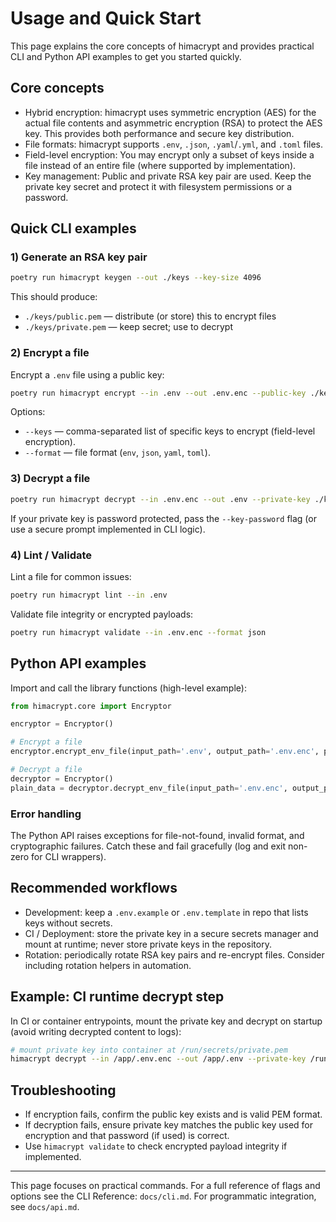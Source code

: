 # Usage and Quick Start

This page explains the core concepts of himacrypt and provides practical CLI and Python API examples to get you started quickly.

## Core concepts

- Hybrid encryption: himacrypt uses symmetric encryption (AES) for the actual file contents and asymmetric encryption (RSA) to protect the AES key. This provides both performance and secure key distribution.
- File formats: himacrypt supports `.env`, `.json`, `.yaml`/`.yml`, and `.toml` files.
- Field-level encryption: You may encrypt only a subset of keys inside a file instead of an entire file (where supported by implementation).
- Key management: Public and private RSA key pair are used. Keep the private key secret and protect it with filesystem permissions or a password.

## Quick CLI examples

### 1) Generate an RSA key pair

```bash
poetry run himacrypt keygen --out ./keys --key-size 4096
```

This should produce:
- `./keys/public.pem` — distribute (or store) this to encrypt files
- `./keys/private.pem` — keep secret; use to decrypt

### 2) Encrypt a file

Encrypt a `.env` file using a public key:

```bash
poetry run himacrypt encrypt --in .env --out .env.enc --public-key ./keys/public.pem
```

Options:
- `--keys` — comma-separated list of specific keys to encrypt (field-level encryption).
- `--format` — file format (`env`, `json`, `yaml`, `toml`).

### 3) Decrypt a file

```bash
poetry run himacrypt decrypt --in .env.enc --out .env --private-key ./keys/private.pem
```

If your private key is password protected, pass the `--key-password` flag (or use a secure prompt implemented in CLI logic).

### 4) Lint / Validate

Lint a file for common issues:

```bash
poetry run himacrypt lint --in .env
```

Validate file integrity or encrypted payloads:

```bash
poetry run himacrypt validate --in .env.enc --format json
```

## Python API examples

Import and call the library functions (high-level example):

```python
from himacrypt.core import Encryptor

encryptor = Encryptor()

# Encrypt a file
encryptor.encrypt_env_file(input_path='.env', output_path='.env.enc', public_key_path='keys/public.pem')

# Decrypt a file
decryptor = Encryptor()
plain_data = decryptor.decrypt_env_file(input_path='.env.enc', output_path='.env', private_key_path='keys/private.pem')
```

### Error handling

The Python API raises exceptions for file-not-found, invalid format, and cryptographic failures. Catch these and fail gracefully (log and exit non-zero for CLI wrappers).

## Recommended workflows

- Development: keep a `.env.example` or `.env.template` in repo that lists keys without secrets.
- CI / Deployment: store the private key in a secure secrets manager and mount at runtime; never store private keys in the repository.
- Rotation: periodically rotate RSA key pairs and re-encrypt files. Consider including rotation helpers in automation.

## Example: CI runtime decrypt step

In CI or container entrypoints, mount the private key and decrypt on startup (avoid writing decrypted content to logs):

```bash
# mount private key into container at /run/secrets/private.pem
himacrypt decrypt --in /app/.env.enc --out /app/.env --private-key /run/secrets/private.pem
```

## Troubleshooting

- If encryption fails, confirm the public key exists and is valid PEM format.
- If decryption fails, ensure private key matches the public key used for encryption and that password (if used) is correct.
- Use `himacrypt validate` to check encrypted payload integrity if implemented.

---

This page focuses on practical commands. For a full reference of flags and options see the CLI Reference: `docs/cli.md`. For programmatic integration, see `docs/api.md`.
